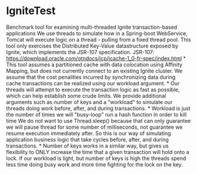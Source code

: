 # IgniteTest
 Benchmark tool for examining multi-threaded Ignite transaction-based applications
 We use threads to simulate how in a Spring-boot WebService, Tomcat will execute logic
 on a thread - pulling from a fixed thread pool. This tool only exercises the Distributed Key-Value
 datastructure exposed by Ignite, which implements the JSR-107 specification.
 JSR-107: https://download.oracle.com/otndocs/jcp/jcache-1_0-fr-spec/index.html
  *
 This tool assumes a partitioned cache with data colocation using Affinity Mapping, but does not
 currently connect to an existing Ignite cluster. We assume that the cost penalities incurred by
 synchronizing data during cache transactions can be realized using our workload argument.
  *
 Our threads will attempt to execute the transaction logic as fast as possible, which
 can help establish some crude limits. We provide additional arguments such as number of keys and
 a "workload" to simulate our threads doing work before, after, and during transactions.
  *
 Workload is just the number of times we will "busy-loop" run a hash function in order to kill time
 We do not want to use Thread.sleep() because that can only guarantee we will pause thread for
 some number of milliseconds, not guarantee we resume execution immediately after. So this is our
 way of simulating application business logic that take cycles before, after, and during transactions.
  *
 Number of keys works in a similar way, but gives us flexibility to ONLY increase the time that
 a given transaction will hold onto a lock. If our workload is light, but number of keys is high
 the threads spend less time doing busy work and more time fighting for the lock on the key.
